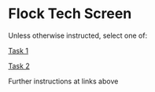 # Flock Tech Screen
Unless otherwise instructed, select one of:

[Task 1](Task1.md)

[Task 2](Task2.md)

Further instructions at links above
